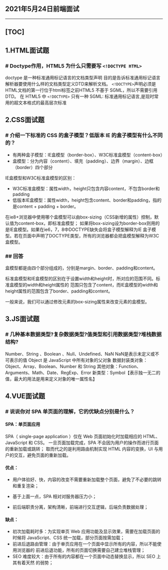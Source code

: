 ## **2021年5月24日前端面试**

------
[TOC]
-----
## 1.HTML面试题

### **# Doctype作用，HTML5 为什么只需要写 `<!DOCTYPE HTML>`**

doctype 是一种标准通用标记语言的文档类型声明
目的是告诉标准通用标记语言解析器要使用什么样的文档类型定义DTD来解析文档。
`<!DOCTYPE>`声明必须是HTML文档的第一行位于html标签之前HTML5 不基于 SGML，所以不需要引用 DTD。
在 HTML5 中 `<!DOCTYPE>` 只有一种
SGML: 标准通用标记语言,是现时常用的超文本格式的最高层次标准

## 2.CSS面试题

### **# 介绍一下标准的 CSS 的盒子模型？低版本 IE 的盒子模型有什么不同的？**

- 有两种盒子模型：IE盒模型（border-box）、W3C标准盒模型（content-box）
- 盒模型：分为内容（content）、填充（padding）、边界（margin）、边框（border）四个部分

IE盒模型和W3C标准盒模型的区别：

- W3C标准盒模型：属性width，height只包含内容content，不包含border和padding
- 低版本IE盒模型：属性width，height包含content、border和padding，指的是content + padding + border。

在ie8+浏览器中使用哪个盒模型可以由box-sizing（CSS新增的属性）控制，默认值为content-box，即标准盒模型；
如果将box-sizing设为border-box则用的是IE盒模型。如果在ie6，7，8中DOCTYPE缺失会将盒子模型解释为IE
盒子模型。若在页面中声明了DOCTYPE类型，所有的浏览器都会把盒模型解释为W3C盒模型。

### ## 回答

盒模型都是由四个部分组成的，分别是margin、border、padding和content。

标准盒模型和IE盒模型的区别在于设置width和height时，所对应的范围不同。标准盒模型的width和height属性的
范围只包含了content，而IE盒模型的width和height属性的范围包含了border、padding和content。

一般来说，我们可以通过修改元素的box-sizing属性来改变元素的盒模型。

## 3.JS面试题

### **# 几种基本数据类型?复杂数据类型?值类型和引用数据类型?堆栈数据结构?**

Number、String 、Boolean 、Null、Undefined、NaN
NaN是表示未定义或不可表示的值
Object 是 JavaScript 中所有对象的父对象
数据封装类对象：Object、Array、Boolean、Number 和 String
其他对象：Function、Arguments、Math、Date、RegExp、Error
新类型：Symbol【表示独一无二的值，最大的用法是用来定义对象的唯一属性名】

## 4.VUE面试题

### # 说说你对 SPA 单页面的理解，它的优缺点分别是什么？

#### SPA：单页面应用
SPA（ single-page application ）仅在 Web 页面初始化时加载相应的 HTML、JavaScript 和 CSS。
一旦页面加载完成，SPA 不会因为用户的操作而进行页面的重新加载或跳转；
取而代之的是利用路由机制实现 HTML 内容的变换，UI 与用户的交互，避免页面的重新加载。

#### **优点：**

- 用户体验好、快，内容的改变不需要重新加载整个页面，避免了不必要的跳转和重复渲染；

- 基于上面一点，SPA 相对对服务器压力小；

- 前后端职责分离，架构清晰，前端进行交互逻辑，后端负责数据处理；

#### **缺点：**

- 初次加载耗时多：为实现单页 Web 应用功能及显示效果，需要在加载页面的时候将 JavaScript、CSS 统一加载，部分页面按需加载；
- 前进后退路由管理：由于单页应用在一个页面中显示所有的内容，所以不能使用浏览器的 前进后退功能，所有的页面切换需要自己建立堆栈管理；
-  SEO 难度较大：由于所有的内容都在一个页面中动态替换显示，所以 SEO 上其有着天然 的弱势；